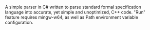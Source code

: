 A simple parser in C# written to parse standard formal specification language into accurate, yet simple and unoptimized, C++ code.
"Run" feature requires mingw-w64, as well as Path environment variable configuration.
